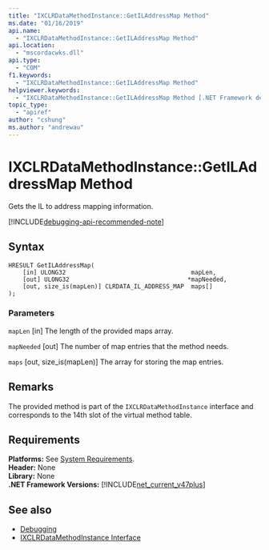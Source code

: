 ```yaml
---
title: "IXCLRDataMethodInstance::GetILAddressMap Method"
ms.date: "01/16/2019"
api.name:
  - "IXCLRDataMethodInstance::GetILAddressMap Method"
api.location:
  - "mscordacwks.dll"
api.type:
  - "COM"
f1.keywords:
  - "IXCLRDataMethodInstance::GetILAddressMap Method"
helpviewer.keywords:
  - "IXCLRDataMethodInstance::GetILAddressMap Method [.NET Framework debugging]"
topic_type:
  - "apiref"
author: "cshung"
ms.author: "andrewau"
---
```

# IXCLRDataMethodInstance::GetILAddressMap Method

Gets the IL to address mapping information.

[!INCLUDE[debugging-api-recommended-note](../../../../includes/debugging-api-recommended-note.md)]

## Syntax

```
HRESULT GetILAddressMap(
    [in] ULONG32                                   mapLen,
    [out] ULONG32                                 *mapNeeded,
    [out, size_is(mapLen)] CLRDATA_IL_ADDRESS_MAP  maps[]
);
```

### Parameters

`mapLen`
[in] The length of the provided maps array.

`mapNeeded`
[out] The number of map entries that the method needs.

`maps`
[out, size_is(mapLen)] The array for storing the map entries.

## Remarks

The provided method is part of the `IXCLRDataMethodInstance` interface and corresponds to the 14th slot of the virtual method table.

## Requirements

**Platforms:** See [System Requirements](../../../../docs/framework/get-started/system-requirements.md).  
**Header:** None  
**Library:** None  
**.NET Framework Versions:** [!INCLUDE[net_current_v47plus](../../../../includes/net-current-v47plus.md)]  

## See also

- [Debugging](../../../../docs/framework/unmanaged-api/debugging/index.md)
- [IXCLRDataMethodInstance Interface](../../../../docs/framework/unmanaged-api/debugging/ixclrdatamethodinstance-interface.md)
